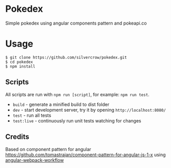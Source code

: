 # Pokedex
Simple pokedex using angular components pattern and pokeapi.co

# Usage
```shell
$ git clone https://github.com/silvercrow/pokedex.git
$ cd pokedex
$ npm install
```

## Scripts
All scripts are run with `npm run [script]`, for example: `npm run test`.
* `build` - generate a minified build to dist folder
* `dev` - start development server, try it by opening `http://localhost:8080/`
* `test` - run all tests
* `test:live` - continuously run unit tests watching for changes

## Credits
Based on component pattern for angular
https://github.com/tomastrajan/component-pattern-for-angular-js-1-x
using
[angular-webpack-workflow](https://github.com/Foxandxss/angular-webpack-workflow)
